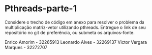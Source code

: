 # Pthreads-parte-1
Considere o trecho de código em anexo para resolver o problema da multiplicação matriz-vetor utilizando pthreads. Entregue o link de seu repositório no git de preferência, ou submeta os arquivos-fonte.


Enrico Amorim - 32265913
Leonardo Alves - 32269137
Victor Vergara Marques - 32272707
